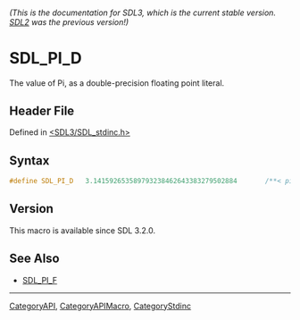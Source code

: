 ###### (This is the documentation for SDL3, which is the current stable version. [SDL2](https://wiki.libsdl.org/SDL2/) was the previous version!)
# SDL_PI_D

The value of Pi, as a double-precision floating point literal.

## Header File

Defined in [<SDL3/SDL_stdinc.h>](https://github.com/libsdl-org/SDL/blob/main/include/SDL3/SDL_stdinc.h)

## Syntax

```c
#define SDL_PI_D   3.141592653589793238462643383279502884       /**< pi (double) */
```

## Version

This macro is available since SDL 3.2.0.

## See Also

- [SDL_PI_F](SDL_PI_F)

----
[CategoryAPI](CategoryAPI), [CategoryAPIMacro](CategoryAPIMacro), [CategoryStdinc](CategoryStdinc)

